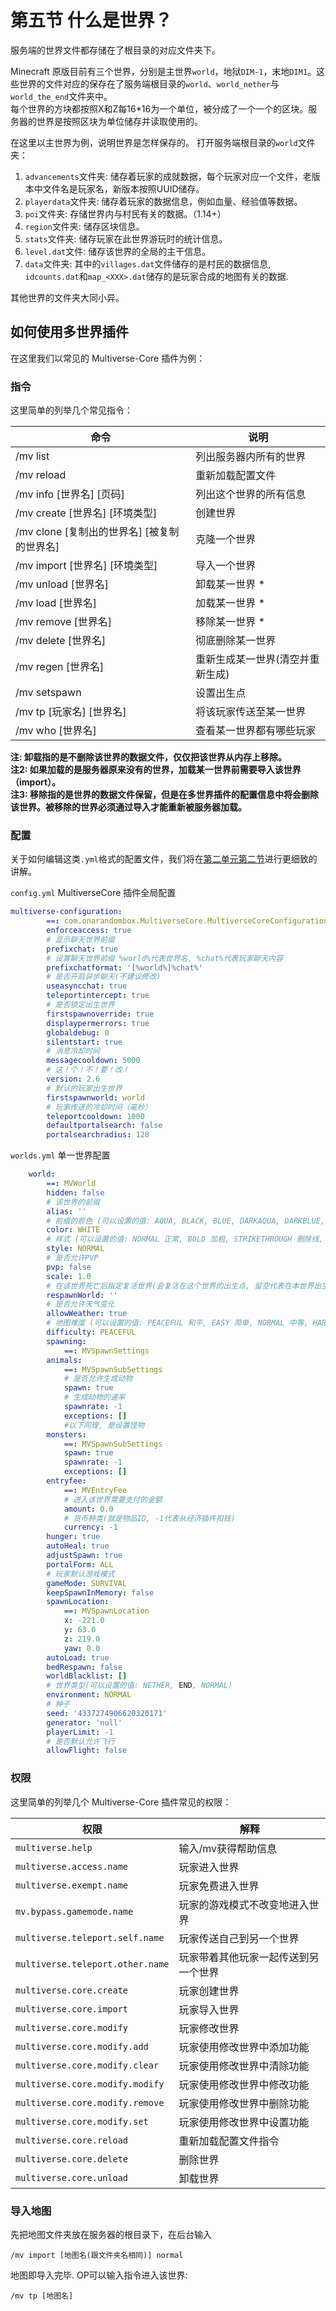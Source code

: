 # 第五节 什么是世界？
服务端的世界文件都存储在了根目录的对应文件夹下。

Minecraft 原版目前有三个世界，分别是主世界`world`，地狱`DIM-1`，末地`DIM1`。这些世界的文件对应的保存在了服务端根目录的`world`、`world_nether`与`world_the_end`文件夹中。  
每个世界的方块都按照X和Z每16*16为一个单位，被分成了一个一个的区块。服务器的世界是按照区块为单位储存并读取使用的。

在这里以主世界为例，说明世界是怎样保存的。
打开服务端根目录的`world`文件夹：
1. `advancements`文件夹: 储存着玩家的成就数据，每个玩家对应一个文件，老版本中文件名是玩家名，新版本按照UUID储存。  
2. `playerdata`文件夹: 储存着玩家的数据信息，例如血量、经验值等数据。  
3. `poi`文件夹: 存储世界内与村民有关的数据。（1.14+）  
4. `region`文件夹: 储存区块信息。  
5. `stats`文件夹: 储存玩家在此世界游玩时的统计信息。  
6. `level.dat`文件: 储存该世界的全局的主干信息。  
7. `data`文件夹: 其中的`villages.dat`文件储存的是村民的数据信息, `idcounts.dat`和`map_<XXX>.dat`储存的是玩家合成的地图有关的数据.  

其他世界的文件夹大同小异。

## 如何使用多世界插件
在这里我们以常见的 Multiverse-Core 插件为例：

### 指令
这里简单的列举几个常见指令：

命令 | 说明
--- | ---
/mv list | 列出服务器内所有的世界
/mv reload | 重新加载配置文件
/mv info [世界名] [页码] | 列出这个世界的所有信息
/mv create [世界名] [环境类型] | 创建世界
/mv clone [复制出的世界名] [被复制的世界名] | 克隆一个世界
/mv import [世界名] [环境类型] | 导入一个世界
/mv unload [世界名] | 卸载某一世界 *
/mv load [世界名] | 加载某一世界 *
/mv remove [世界名] | 移除某一世界 *
/mv delete [世界名] | 彻底删除某一世界
/mv regen [世界名] | 重新生成某一世界(清空并重新生成)
/mv setspawn | 设置出生点
/mv tp [玩家名] [世界名] | 将该玩家传送至某一世界
/mv who [世界名] | 查看某一世界都有哪些玩家

**注: 卸载指的是不删除该世界的数据文件，仅仅把该世界从内存上移除。**  
**注2: 如果加载的是服务器原来没有的世界，加载某一世界前需要导入该世界（import）。**  
**注3: 移除指的是世界的数据文件保留，但是在多世界插件的配置信息中将会删除该世界。被移除的世界必须通过导入才能重新被服务器加载。**


### 配置
关于如何编辑这类`.yml`格式的配置文件，我们将在[第二单元第二节](Yaml.md)进行更细致的讲解。 

`config.yml` MultiverseCore 插件全局配置
```yaml
multiverse-configuration:
        ==: com.onarandombox.MultiverseCore.MultiverseCoreConfiguration
        enforceaccess: true
        # 显示聊天世界前缀
        prefixchat: true
        # 设置聊天世界前缀 %world%代表世界名, %chat%代表玩家聊天内容
        prefixchatformat: '[%world%]%chat%'
        # 是否开启异步聊天(不建议修改)
        useasyncchat: true
        teleportintercept: true
        # 是否锁定出生世界
        firstspawnoverride: true
        displaypermerrors: true
        globaldebug: 0
        silentstart: true
        # 消息冷却时间
        messagecooldown: 5000
        # 这！个！不！要！改！
        version: 2.6
        # 默认的玩家出生世界
        firstspawnworld: world
        # 玩家传送的冷却时间（毫秒）
        teleportcooldown: 1000
        defaultportalsearch: false
        portalsearchradius: 128
```

`worlds.yml` 单一世界配置 
```yaml
    world:
        ==: MVWorld
        hidden: false
        # 该世界的前缀
        alias: ''
        # 前缀的颜色 (可以设置的值: AQUA, BLACK, BLUE, DARKAQUA, DARKBLUE, DARKGRAY, DARKGREEN,DARKPURPLE, DARKRED, GOLD, GRAY, GREEN, LIGHTPURPLE, RED, YELLOW, WHITE)
        color: WHITE
        # 样式 (可以设置的值: NORMAL 正常, BOLD 加粗, STRIKETHROUGH 删除线, UNDERLINE 下划线 , ITALIC 斜体)
        style: NORMAL
        # 是否允许PVP
        pvp: false
        scale: 1.0
        # 在该世界死亡后指定复活世界(会复活在这个世界的出生点, 留空代表在本世界出生点复活)
        respawnWorld: ''
        # 是否允许天气变化
        allowWeather: true
        # 地图难度 (可以设置的值: PEACEFUL 和平, EASY 简单, NORMAL 中等, HARD 难)
        difficulty: PEACEFUL
        spawning:
            ==: MVSpawnSettings
        animals:
            ==: MVSpawnSubSettings
            # 是否允许生成动物
            spawn: true
            # 生成动物的速率
            spawnrate: -1
            exceptions: []
            #以下同理, 是设置怪物
        monsters:
            ==: MVSpawnSubSettings
            spawn: true
            spawnrate: -1
            exceptions: []
        entryfee:
            ==: MVEntryFee
            # 进入该世界需要支付的金额
            amount: 0.0
            # 货币种类(就是物品ID, -1代表从经济插件扣钱)
            currency: -1
        hunger: true
        autoHeal: true
        adjustSpawn: true
        portalForm: ALL
        # 玩家默认游戏模式
        gameMode: SURVIVAL
        keepSpawnInMemory: false
        spawnLocation:
            ==: MVSpawnLocation
            x: -221.0
            y: 63.0
            z: 219.0
            yaw: 0.0
        autoLoad: true
        bedRespawn: false
        worldBlacklist: []
        # 世界类型(可以设置的值: NETHER, END, NORMAL)
        environment: NORMAL
        # 种子
        seed: '4337274906620320171'
        generator: 'null'
        playerLimit: -1
        # 是否默认允许飞行
        allowFlight: false
```

### 权限
这里简单的列举几个 Multiverse-Core 插件常见的权限：

权限 | 解释
--- | ---
`multiverse.help` | 输入/mv获得帮助信息
`multiverse.access.name` | 玩家进入世界
`multiverse.exempt.name` | 玩家免费进入世界
`mv.bypass.gamemode.name` | 玩家的游戏模式不改变地进入世界
`multiverse.teleport.self.name` | 玩家传送自己到另一个世界
`multiverse.teleport.other.name` | 玩家带着其他玩家一起传送到另一个世界
`multiverse.core.create` | 玩家创建世界
`multiverse.core.import` | 玩家导入世界
`multiverse.core.modify` | 玩家修改世界
`multiverse.core.modify.add` | 玩家使用修改世界中添加功能
`multiverse.core.modify.clear` | 玩家使用修改世界中清除功能
`multiverse.core.modify.modify` | 玩家使用修改世界中修改功能
`multiverse.core.modify.remove` | 玩家使用修改世界中删除功能
`multiverse.core.modify.set` | 玩家使用修改世界中设置功能
`multiverse.core.reload` | 重新加载配置文件指令
`multiverse.core.delete` | 删除世界
`multiverse.core.unload` | 卸载世界

### 导入地图

先把地图文件夹放在服务器的根目录下，在后台输入  
```
/mv import [地图名(跟文件夹名相同)] normal
```
地图即导入完毕. OP可以输入指令进入该世界:  
```
/mv tp [地图名]
```
